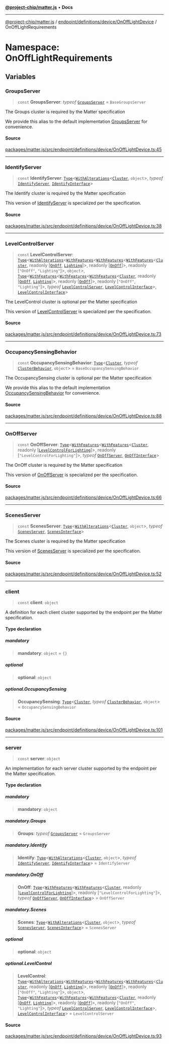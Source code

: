 [**@project-chip/matter.js**](../../../../../../README.md) • **Docs**

***

[@project-chip/matter.js](../../../../../../modules.md) / [endpoint/definitions/device/OnOffLightDevice](../../README.md) / OnOffLightRequirements

# Namespace: OnOffLightRequirements

## Variables

### GroupsServer

> `const` **GroupsServer**: *typeof* [`GroupsServer`](../../../../../../behavior/definitions/groups/export/classes/GroupsServer.md) = `BaseGroupsServer`

The Groups cluster is required by the Matter specification

We provide this alias to the default implementation [GroupsServer](README.md#groupsserver) for convenience.

#### Source

[packages/matter.js/src/endpoint/definitions/device/OnOffLightDevice.ts:45](https://github.com/project-chip/matter.js/blob/7a8cbb56b87d4ccf34bec5a9a95ab40a1711324f/packages/matter.js/src/endpoint/definitions/device/OnOffLightDevice.ts#L45)

***

### IdentifyServer

> `const` **IdentifyServer**: [`Type`](../../../../../../behavior/cluster/export/namespaces/ClusterBehavior/interfaces/Type.md)\<[`WithAlterations`](../../../../../../cluster/export/namespaces/ElementModifier/README.md#withalterationstalterationst)\<[`Cluster`](../../../../../../cluster/export/namespaces/Identify/interfaces/Cluster.md), `object`\>, *typeof* [`IdentifyServer`](../../../../../../behavior/definitions/identify/export/namespaces/IdentifyServer/README.md), [`IdentifyInterface`](../../../../../../behavior/definitions/identify/export/README.md#identifyinterface)\>

The Identify cluster is required by the Matter specification

This version of [IdentifyServer](README.md#identifyserver) is specialized per the specification.

#### Source

[packages/matter.js/src/endpoint/definitions/device/OnOffLightDevice.ts:38](https://github.com/project-chip/matter.js/blob/7a8cbb56b87d4ccf34bec5a9a95ab40a1711324f/packages/matter.js/src/endpoint/definitions/device/OnOffLightDevice.ts#L38)

***

### LevelControlServer

> `const` **LevelControlServer**: [`Type`](../../../../../../behavior/cluster/export/namespaces/ClusterBehavior/interfaces/Type.md)\<[`WithAlterations`](../../../../../../cluster/export/namespaces/ElementModifier/README.md#withalterationstalterationst)\<[`WithFeatures`](../../../../../../cluster/export/namespaces/ClusterComposer/README.md#withfeaturesclustertfeaturest)\<[`WithFeatures`](../../../../../../cluster/export/namespaces/ClusterComposer/README.md#withfeaturesclustertfeaturest)\<[`WithFeatures`](../../../../../../cluster/export/namespaces/ClusterComposer/README.md#withfeaturesclustertfeaturest)\<[`Cluster`](../../../../../../cluster/export/namespaces/LevelControl/interfaces/Cluster.md), readonly [[`OnOff`](../../../../../../cluster/export/namespaces/LevelControl/enumerations/Feature.md#onoff), [`Lighting`](../../../../../../cluster/export/namespaces/LevelControl/enumerations/Feature.md#lighting)]\>, readonly [[`OnOff`](../../../../../../cluster/export/namespaces/LevelControl/enumerations/Feature.md#onoff)]\>, readonly [`"OnOff"`, `"Lighting"`]\>, `object`\>, [`Type`](../../../../../../behavior/cluster/export/namespaces/ClusterBehavior/interfaces/Type.md)\<[`WithFeatures`](../../../../../../cluster/export/namespaces/ClusterComposer/README.md#withfeaturesclustertfeaturest)\<[`WithFeatures`](../../../../../../cluster/export/namespaces/ClusterComposer/README.md#withfeaturesclustertfeaturest)\<[`WithFeatures`](../../../../../../cluster/export/namespaces/ClusterComposer/README.md#withfeaturesclustertfeaturest)\<[`Cluster`](../../../../../../cluster/export/namespaces/LevelControl/interfaces/Cluster.md), readonly [[`OnOff`](../../../../../../cluster/export/namespaces/LevelControl/enumerations/Feature.md#onoff), [`Lighting`](../../../../../../cluster/export/namespaces/LevelControl/enumerations/Feature.md#lighting)]\>, readonly [[`OnOff`](../../../../../../cluster/export/namespaces/LevelControl/enumerations/Feature.md#onoff)]\>, readonly [`"OnOff"`, `"Lighting"`]\>, *typeof* [`LevelControlServer`](../../../../../../behavior/definitions/level-control/export/classes/LevelControlServer.md), [`LevelControlInterface`](../../../../../../behavior/definitions/level-control/export/README.md#levelcontrolinterface)\>, [`LevelControlInterface`](../../../../../../behavior/definitions/level-control/export/README.md#levelcontrolinterface)\>

The LevelControl cluster is optional per the Matter specification

This version of [LevelControlServer](README.md#levelcontrolserver) is specialized per the specification.

#### Source

[packages/matter.js/src/endpoint/definitions/device/OnOffLightDevice.ts:73](https://github.com/project-chip/matter.js/blob/7a8cbb56b87d4ccf34bec5a9a95ab40a1711324f/packages/matter.js/src/endpoint/definitions/device/OnOffLightDevice.ts#L73)

***

### OccupancySensingBehavior

> `const` **OccupancySensingBehavior**: [`Type`](../../../../../../behavior/cluster/export/namespaces/ClusterBehavior/interfaces/Type.md)\<[`Cluster`](../../../../../../cluster/export/namespaces/OccupancySensing/interfaces/Cluster.md), *typeof* [`ClusterBehavior`](../../../../../../behavior/cluster/export/namespaces/ClusterBehavior/README.md), `object`\> = `BaseOccupancySensingBehavior`

The OccupancySensing cluster is optional per the Matter specification

We provide this alias to the default implementation [OccupancySensingBehavior](README.md#occupancysensingbehavior) for convenience.

#### Source

[packages/matter.js/src/endpoint/definitions/device/OnOffLightDevice.ts:88](https://github.com/project-chip/matter.js/blob/7a8cbb56b87d4ccf34bec5a9a95ab40a1711324f/packages/matter.js/src/endpoint/definitions/device/OnOffLightDevice.ts#L88)

***

### OnOffServer

> `const` **OnOffServer**: [`Type`](../../../../../../behavior/cluster/export/namespaces/ClusterBehavior/interfaces/Type.md)\<[`WithFeatures`](../../../../../../cluster/export/namespaces/ClusterComposer/README.md#withfeaturesclustertfeaturest)\<[`WithFeatures`](../../../../../../cluster/export/namespaces/ClusterComposer/README.md#withfeaturesclustertfeaturest)\<[`Cluster`](../../../../../../cluster/export/namespaces/OnOff/interfaces/Cluster.md), readonly [[`LevelControlForLighting`](../../../../../../cluster/export/namespaces/OnOff/enumerations/Feature.md#levelcontrolforlighting)]\>, readonly [`"LevelControlForLighting"`]\>, *typeof* [`OnOffServer`](../../../../../../behavior/definitions/on-off/export/namespaces/OnOffServer/README.md), [`OnOffInterface`](../../../../../../behavior/definitions/on-off/export/README.md#onoffinterface)\>

The OnOff cluster is required by the Matter specification

This version of [OnOffServer](README.md#onoffserver) is specialized per the specification.

#### Source

[packages/matter.js/src/endpoint/definitions/device/OnOffLightDevice.ts:66](https://github.com/project-chip/matter.js/blob/7a8cbb56b87d4ccf34bec5a9a95ab40a1711324f/packages/matter.js/src/endpoint/definitions/device/OnOffLightDevice.ts#L66)

***

### ScenesServer

> `const` **ScenesServer**: [`Type`](../../../../../../behavior/cluster/export/namespaces/ClusterBehavior/interfaces/Type.md)\<[`WithAlterations`](../../../../../../cluster/export/namespaces/ElementModifier/README.md#withalterationstalterationst)\<[`Cluster`](../../../../../../cluster/export/namespaces/Scenes/interfaces/Cluster.md), `object`\>, *typeof* [`ScenesServer`](../../../../../../behavior/definitions/scenes/export/classes/ScenesServer.md), [`ScenesInterface`](../../../../../../behavior/definitions/scenes/export/README.md#scenesinterface)\>

The Scenes cluster is required by the Matter specification

This version of [ScenesServer](README.md#scenesserver) is specialized per the specification.

#### Source

[packages/matter.js/src/endpoint/definitions/device/OnOffLightDevice.ts:52](https://github.com/project-chip/matter.js/blob/7a8cbb56b87d4ccf34bec5a9a95ab40a1711324f/packages/matter.js/src/endpoint/definitions/device/OnOffLightDevice.ts#L52)

***

### client

> `const` **client**: `object`

A definition for each client cluster supported by the endpoint per the Matter specification.

#### Type declaration

##### mandatory

> **mandatory**: `object` = `{}`

##### optional

> **optional**: `object`

##### optional.OccupancySensing

> **OccupancySensing**: [`Type`](../../../../../../behavior/cluster/export/namespaces/ClusterBehavior/interfaces/Type.md)\<[`Cluster`](../../../../../../cluster/export/namespaces/OccupancySensing/interfaces/Cluster.md), *typeof* [`ClusterBehavior`](../../../../../../behavior/cluster/export/namespaces/ClusterBehavior/README.md), `object`\> = `OccupancySensingBehavior`

#### Source

[packages/matter.js/src/endpoint/definitions/device/OnOffLightDevice.ts:101](https://github.com/project-chip/matter.js/blob/7a8cbb56b87d4ccf34bec5a9a95ab40a1711324f/packages/matter.js/src/endpoint/definitions/device/OnOffLightDevice.ts#L101)

***

### server

> `const` **server**: `object`

An implementation for each server cluster supported by the endpoint per the Matter specification.

#### Type declaration

##### mandatory

> **mandatory**: `object`

##### mandatory.Groups

> **Groups**: *typeof* [`GroupsServer`](../../../../../../behavior/definitions/groups/export/classes/GroupsServer.md) = `GroupsServer`

##### mandatory.Identify

> **Identify**: [`Type`](../../../../../../behavior/cluster/export/namespaces/ClusterBehavior/interfaces/Type.md)\<[`WithAlterations`](../../../../../../cluster/export/namespaces/ElementModifier/README.md#withalterationstalterationst)\<[`Cluster`](../../../../../../cluster/export/namespaces/Identify/interfaces/Cluster.md), `object`\>, *typeof* [`IdentifyServer`](../../../../../../behavior/definitions/identify/export/namespaces/IdentifyServer/README.md), [`IdentifyInterface`](../../../../../../behavior/definitions/identify/export/README.md#identifyinterface)\> = `IdentifyServer`

##### mandatory.OnOff

> **OnOff**: [`Type`](../../../../../../behavior/cluster/export/namespaces/ClusterBehavior/interfaces/Type.md)\<[`WithFeatures`](../../../../../../cluster/export/namespaces/ClusterComposer/README.md#withfeaturesclustertfeaturest)\<[`WithFeatures`](../../../../../../cluster/export/namespaces/ClusterComposer/README.md#withfeaturesclustertfeaturest)\<[`Cluster`](../../../../../../cluster/export/namespaces/OnOff/interfaces/Cluster.md), readonly [[`LevelControlForLighting`](../../../../../../cluster/export/namespaces/OnOff/enumerations/Feature.md#levelcontrolforlighting)]\>, readonly [`"LevelControlForLighting"`]\>, *typeof* [`OnOffServer`](../../../../../../behavior/definitions/on-off/export/namespaces/OnOffServer/README.md), [`OnOffInterface`](../../../../../../behavior/definitions/on-off/export/README.md#onoffinterface)\> = `OnOffServer`

##### mandatory.Scenes

> **Scenes**: [`Type`](../../../../../../behavior/cluster/export/namespaces/ClusterBehavior/interfaces/Type.md)\<[`WithAlterations`](../../../../../../cluster/export/namespaces/ElementModifier/README.md#withalterationstalterationst)\<[`Cluster`](../../../../../../cluster/export/namespaces/Scenes/interfaces/Cluster.md), `object`\>, *typeof* [`ScenesServer`](../../../../../../behavior/definitions/scenes/export/classes/ScenesServer.md), [`ScenesInterface`](../../../../../../behavior/definitions/scenes/export/README.md#scenesinterface)\> = `ScenesServer`

##### optional

> **optional**: `object`

##### optional.LevelControl

> **LevelControl**: [`Type`](../../../../../../behavior/cluster/export/namespaces/ClusterBehavior/interfaces/Type.md)\<[`WithAlterations`](../../../../../../cluster/export/namespaces/ElementModifier/README.md#withalterationstalterationst)\<[`WithFeatures`](../../../../../../cluster/export/namespaces/ClusterComposer/README.md#withfeaturesclustertfeaturest)\<[`WithFeatures`](../../../../../../cluster/export/namespaces/ClusterComposer/README.md#withfeaturesclustertfeaturest)\<[`WithFeatures`](../../../../../../cluster/export/namespaces/ClusterComposer/README.md#withfeaturesclustertfeaturest)\<[`Cluster`](../../../../../../cluster/export/namespaces/LevelControl/interfaces/Cluster.md), readonly [[`OnOff`](../../../../../../cluster/export/namespaces/LevelControl/enumerations/Feature.md#onoff), [`Lighting`](../../../../../../cluster/export/namespaces/LevelControl/enumerations/Feature.md#lighting)]\>, readonly [[`OnOff`](../../../../../../cluster/export/namespaces/LevelControl/enumerations/Feature.md#onoff)]\>, readonly [`"OnOff"`, `"Lighting"`]\>, `object`\>, [`Type`](../../../../../../behavior/cluster/export/namespaces/ClusterBehavior/interfaces/Type.md)\<[`WithFeatures`](../../../../../../cluster/export/namespaces/ClusterComposer/README.md#withfeaturesclustertfeaturest)\<[`WithFeatures`](../../../../../../cluster/export/namespaces/ClusterComposer/README.md#withfeaturesclustertfeaturest)\<[`WithFeatures`](../../../../../../cluster/export/namespaces/ClusterComposer/README.md#withfeaturesclustertfeaturest)\<[`Cluster`](../../../../../../cluster/export/namespaces/LevelControl/interfaces/Cluster.md), readonly [[`OnOff`](../../../../../../cluster/export/namespaces/LevelControl/enumerations/Feature.md#onoff), [`Lighting`](../../../../../../cluster/export/namespaces/LevelControl/enumerations/Feature.md#lighting)]\>, readonly [[`OnOff`](../../../../../../cluster/export/namespaces/LevelControl/enumerations/Feature.md#onoff)]\>, readonly [`"OnOff"`, `"Lighting"`]\>, *typeof* [`LevelControlServer`](../../../../../../behavior/definitions/level-control/export/classes/LevelControlServer.md), [`LevelControlInterface`](../../../../../../behavior/definitions/level-control/export/README.md#levelcontrolinterface)\>, [`LevelControlInterface`](../../../../../../behavior/definitions/level-control/export/README.md#levelcontrolinterface)\> = `LevelControlServer`

#### Source

[packages/matter.js/src/endpoint/definitions/device/OnOffLightDevice.ts:93](https://github.com/project-chip/matter.js/blob/7a8cbb56b87d4ccf34bec5a9a95ab40a1711324f/packages/matter.js/src/endpoint/definitions/device/OnOffLightDevice.ts#L93)
